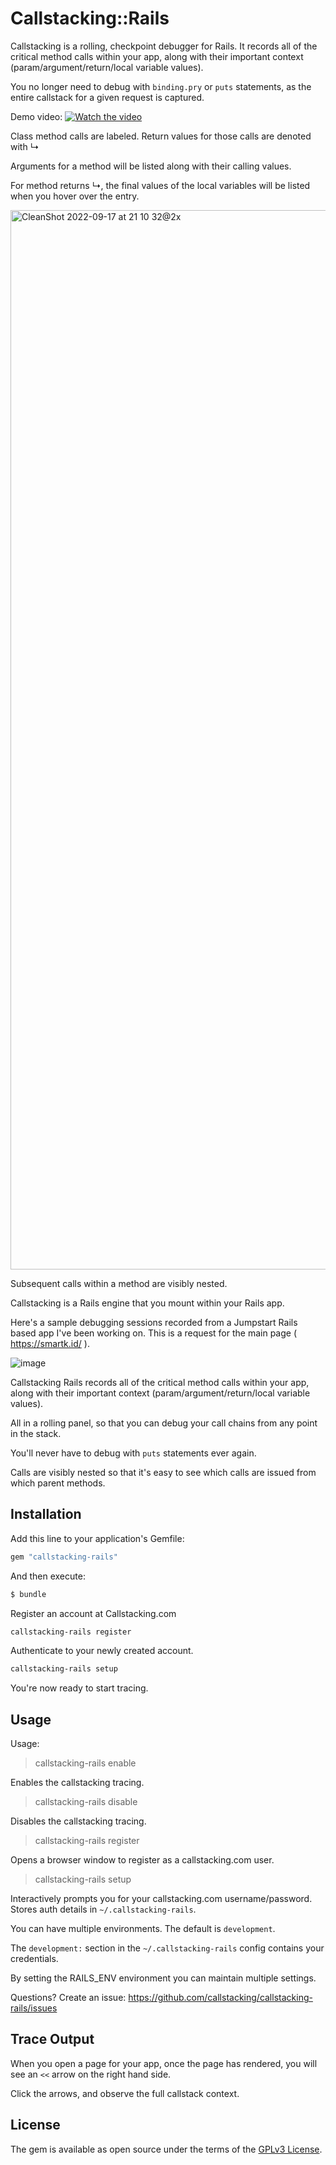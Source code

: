 # Callstacking::Rails

Callstacking is a rolling, checkpoint debugger for Rails.  It records all of the critical method calls within your app, along with their important context (param/argument/return/local variable values).  

You no longer need to debug with `binding.pry` or `puts` statements, as the entire callstack for a given request is captured.

Demo video:
[![Watch the video](https://user-images.githubusercontent.com/4600/190929740-fc68e18f-9572-41be-9719-cc6a8077e97f.png)](https://www.youtube.com/watch?v=NGqnwcNWv_k)

Class method calls are labeled.  Return values for those calls are denoted with ↳

Arguments for a method will be listed along with their calling values.

For method returns ↳, the final values of the local variables will be listed when you hover over the entry.

<img width="1695" alt="CleanShot 2022-09-17 at 21 10 32@2x" src="https://user-images.githubusercontent.com/4600/190882603-a99e9358-9754-4cbf-ac68-a41d53afe747.png">

Subsequent calls within a method are visibly nested.

Callstacking is a Rails engine that you mount within your Rails app.

Here's a sample debugging sessions recorded from a Jumpstart Rails based app I've been working on.  This is a request for the main page ( https://smartk.id/ ).

![image](https://user-images.githubusercontent.com/4600/190882432-58092e38-7ee2-4138-b13a-f45ff2b09227.png)

Callstacking Rails records all of the critical method calls within your app, along with their important context (param/argument/return/local variable values).

All in a rolling panel, so that you can debug your call chains from any point in the stack.

You'll never have to debug with `puts` statements ever again.

Calls are visibly nested so that it's easy to see which calls are issued from which parent methods.

## Installation
Add this line to your application's Gemfile:

```ruby
gem "callstacking-rails"
```

And then execute:
```bash
$ bundle
```
   
Register an account at Callstacking.com
```bash
callstacking-rails register
```

Authenticate to your newly created account.

```bash
callstacking-rails setup
```
            
You're now ready to start tracing.

## Usage
Usage:

> callstacking-rails enable

Enables the callstacking tracing.

> callstacking-rails disable

Disables the callstacking tracing.

> callstacking-rails register

Opens a browser window to register as a callstacking.com user.

> callstacking-rails setup

Interactively prompts you for your callstacking.com username/password.
Stores auth details in `~/.callstacking-rails`.

You can have multiple environments.
The default is `development`.

The `development:` section in the `~/.callstacking-rails` config contains your credentials.

By setting the RAILS_ENV environment you can maintain multiple settings.

Questions? Create an issue: https://github.com/callstacking/callstacking-rails/issues


## Trace Output
When you open a page for your app, once the page has rendered, you will see an `<<` arrow on the right hand side.

Click the arrows, and observe the full callstack context.

## License
The gem is available as open source under the terms of the [GPLv3 License](https://www.gnu.org/licenses/gpl-3.0.en.html).
